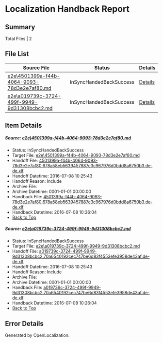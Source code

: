 # <a name='report-top'></a> Localization Handback Report

## Summary
 Total Files | 2

## File List
 Source File | Status | Details 
 ----------- | ------ | ------- 
 [e2e\4501399a-f44b-4064-9093-78d3e2e7af80.md](https://github.com/OpenLocalizationTestOrg/oltest/blob/eda870a53064e7e3b2b5585aaaec1172733defd0/e2e/4501399a-f44b-4064-9093-78d3e2e7af80.md) | InSyncHandedBackSuccess | [Details](#66f9daf92e6ba075c17dcd5478c6b1dae8c7d90a3)
 [e2e\a019739c-3724-499f-9949-9d31308bcbc2.md](https://github.com/OpenLocalizationTestOrg/oltest/blob/eda870a53064e7e3b2b5585aaaec1172733defd0/e2e/a019739c-3724-499f-9949-9d31308bcbc2.md) | InSyncHandedBackSuccess | [Details](#42464be320cb408d81ff1e0dc80919ed4c86c16e4)

## Item Details
##### <a name='66f9daf92e6ba075c17dcd5478c6b1dae8c7d90a3'></a> Source: [e2e\4501399a-f44b-4064-9093-78d3e2e7af80.md](https://github.com/OpenLocalizationTestOrg/oltest/blob/eda870a53064e7e3b2b5585aaaec1172733defd0/e2e/4501399a-f44b-4064-9093-78d3e2e7af80.md)
* Status: InSyncHandedBackSuccess
* Target File: [e2e\4501399a-f44b-4064-9093-78d3e2e7af80.md](https://github.com/OpenLocalizationTestOrg/oltest-dede-fly/blob/a5577812333c9f1336ec70f8a671f083713e9e9e/e2e/4501399a-f44b-4064-9093-78d3e2e7af80.md)
* Handoff File: [4501399a-f44b-4064-9093-78d3e2e7af80.678a58eb5639457887c3c967976d0bdd8a6750b3.de-de.xlf](https://github.com/OpenLocalizationTestOrg/olhandoff-e2e/blob/40ac20c7f1527942a1c095a814a4cafc60ce6324/ol-handoff/OpenLocalizationTestOrg/oltest-dede-fly/ci/ht/4501399a-f44b-4064-9093-78d3e2e7af80.678a58eb5639457887c3c967976d0bdd8a6750b3.de-de.xlf)
* Handoff Datetime: 2016-07-08 10:25:43
* Handoff Reason: Include
* Archive File: 
* Archive Datetime: 0001-01-01 00:00:00
* Handback File: [4501399a-f44b-4064-9093-78d3e2e7af80.678a58eb5639457887c3c967976d0bdd8a6750b3.de-de.xlf](https://github.com/OpenLocalizationTestOrg/olhandback-e2e/blob/c3c46bba25858e6c999479201068ff09abaff0b7/ol-handback/OpenLocalizationTestOrg/oltest-dede-fly/ci/ht/4501399a-f44b-4064-9093-78d3e2e7af80.678a58eb5639457887c3c967976d0bdd8a6750b3.de-de.xlf)
* Handback Datetime: 2016-07-08 10:26:04
* [Back to Top](#report-top)

##### <a name='42464be320cb408d81ff1e0dc80919ed4c86c16e4'></a> Source: [e2e\a019739c-3724-499f-9949-9d31308bcbc2.md](https://github.com/OpenLocalizationTestOrg/oltest/blob/eda870a53064e7e3b2b5585aaaec1172733defd0/e2e/a019739c-3724-499f-9949-9d31308bcbc2.md)
* Status: InSyncHandedBackSuccess
* Target File: [e2e\a019739c-3724-499f-9949-9d31308bcbc2.md](https://github.com/OpenLocalizationTestOrg/oltest-dede-fly/blob/a5577812333c9f1336ec70f8a671f083713e9e9e/e2e/a019739c-3724-499f-9949-9d31308bcbc2.md)
* Handoff File: [a019739c-3724-499f-9949-9d31308bcbc2.70a6540192cec747be6d83f4553efe3958de43af.de-de.xlf](https://github.com/OpenLocalizationTestOrg/olhandoff-e2e/blob/40ac20c7f1527942a1c095a814a4cafc60ce6324/ol-handoff/OpenLocalizationTestOrg/oltest-dede-fly/ci/ht/a019739c-3724-499f-9949-9d31308bcbc2.70a6540192cec747be6d83f4553efe3958de43af.de-de.xlf)
* Handoff Datetime: 2016-07-08 10:25:43
* Handoff Reason: Include
* Archive File: 
* Archive Datetime: 0001-01-01 00:00:00
* Handback File: [a019739c-3724-499f-9949-9d31308bcbc2.70a6540192cec747be6d83f4553efe3958de43af.de-de.xlf](https://github.com/OpenLocalizationTestOrg/olhandback-e2e/blob/c3c46bba25858e6c999479201068ff09abaff0b7/ol-handback/OpenLocalizationTestOrg/oltest-dede-fly/ci/ht/a019739c-3724-499f-9949-9d31308bcbc2.70a6540192cec747be6d83f4553efe3958de43af.de-de.xlf)
* Handback Datetime: 2016-07-08 10:26:04
* [Back to Top](#report-top)


## Error Details

Generated by OpenLocalization.
